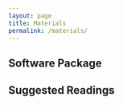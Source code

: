 ```yaml
---
layout: page
title: Materials
permalink: /materials/
---
```


## Software Package

## Suggested Readings
